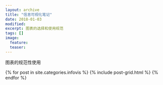 ```yaml
---
layout: archive
title: "信息可视化笔记"
date: 2018-01-03
modified:
excerpt: 图表的选择和使用规范
tags: []
image: 
  feature: 
  teaser: 
---
```

图表的规范性使用

<div class="tiles">
{% for post in site.categories.infovis %}
  {% include post-grid.html %}
{% endfor %}
</div><!-- /.tiles 把所有categories 有 infovis 的列出來-->